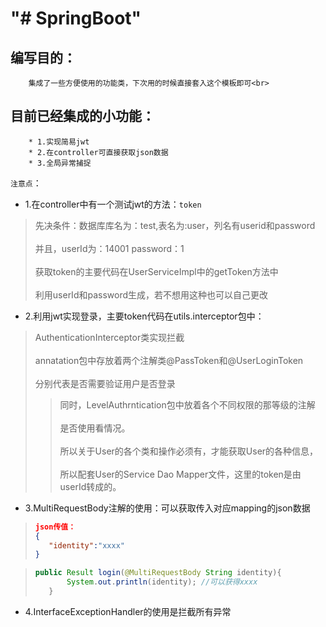 # "# SpringBoot"
## 编写目的：
        集成了一些方便使用的功能类，下次用的时候直接套入这个模板即可<br>  
## 目前已经集成的小功能：
        * 1.实现简易jwt
        * 2.在controller可直接获取json数据
        * 3.全局异常捕捉
`注意点`：<br>  
* 1.在controller中有一个测试jwt的方法：`token`<br>  
>先决条件：数据库库名为：test,表名为:user，列名有userid和password<br>  
>并且，userId为：14001 password：1<br>  
>获取token的主要代码在UserServiceImpl中的getToken方法中<br>  
>利用userId和password生成，若不想用这种也可以自己更改<br>  
* 2.利用jwt实现登录，主要token代码在utils.interceptor包中：<br>  
>AuthenticationInterceptor类实现拦截<br>  
>annatation包中存放着两个注解类@PassToken和@UserLoginToken<br>  
>分别代表是否需要验证用户是否登录         <br>  
>>同时，LevelAuthrntication包中放着各个不同权限的那等级的注解<br>  
 是否使用看情况。<br>  
 >所以关于User的各个类和操作必须有，才能获取User的各种信息，<br>  
 >>所以配套User的Service Dao Mapper文件，这里的token是由userId转成的。<br>  

* 3.MultiRequestBody注解的使用：可以获取传入对应mapping的json数据<br>  
>```json
>json传值：
>{
>    "identity":"xxxx"	
>}

>```java
>public Result login(@MultiRequestBody String identity){
>        System.out.println(identity); //可以获得xxxx
>    }




* 4.InterfaceExceptionHandler的使用是拦截所有异常<br>  
